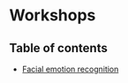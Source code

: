 # Workshops

## Table of contents
* [Facial emotion recognition](https://github.com/filoger/Workshops/tree/0b8dc7b6dcb66be58b037945ef1674811ef28746/Facial%20expression%20recognition)

